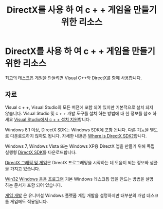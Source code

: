 ﻿---
title: DirectX를 사용 하 여 c + + 게임을 만들기 위한 리소스
ms.date: 06/08/2018
helpviewer_keywords:
- games [C++]
- Windows applications [C++], games
- DirectX [C++]
ms.assetid: 863090ed-6091-45db-aabb-7fd02f76c1df
ms.openlocfilehash: d76db600c5cec1099daa195324e7102ed5cdbd24
ms.sourcegitcommit: 6052185696adca270bc9bdbec45a626dd89cdcdd
ms.translationtype: MT
ms.contentlocale: ko-KR
ms.lasthandoff: 10/31/2018
ms.locfileid: "50586799"
---
# <a name="resources-for-creating-a-c-game-using-directx"></a>DirectX를 사용 하 여 c + + 게임을 만들기 위한 리소스

최고의 데스크톱 게임을 만들려면 Visual C++와 DirectX를 함께 사용합니다.

## <a name="resources"></a>자료

Visual c + +, Visual Studio의 모든 버전에 포함 되어 있지만 기본적으로 설치 되지 않습니다. Visual Studio 및 c + + 개발 도구를 설치 하는 방법에 대 한 정보를 참조 하세요 [Visual Studio에서 c + + 설치 지원](../build/vscpp-step-0-installation.md)합니다.

Windows 8.1 이상, DirectX SDK는 Windows SDK에 포함 됩니다. 다른 기능을 별도로 다운로드하지 않아도 됩니다. 자세한 내용은 [Where is DirectX SDK?](https://msdn.microsoft.com/library/windows/desktop/ee663275.aspx)합니다.

Windows 7, Windows Vista 또는 Windows XP용 DirectX 앱을 만들기 위해 독립 실행형 [DirectX SDK](http://www.microsoft.com/download/details.aspx?displaylang=en&id=6812)를 다운로드합니다.

[DirectX 그래픽 및 게임](https://msdn.microsoft.com/library/windows/desktop/ee663274)은 DirectX 프로그래밍을 시작하는 데 도움이 되는 정보와 샘플을 가지고 있습니다.

[Win32 Windows 응용 프로그램](../windows/windows-desktop-applications-cpp.md) 기본 Windows 데스크톱 앱을 만드는 방법을 설명 하는 문서가 포함 되어 있습니다.

[게임 개발](https://msdn.microsoft.com/library/windows/apps/hh452744.aspx) 은 유니버설 Windows 플랫폼 게임 개발을 설명하지만 대부분의 개념 데스크톱 게임에도 적용됩니다.
